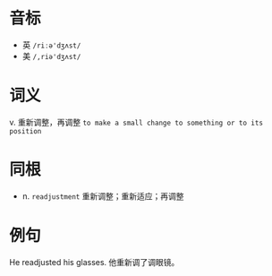 # 音标

- 英 `/riːə'dʒʌst/`
- 美 `/,riə'dʒʌst/`

# 词义

v. 重新调整，再调整
`to make a small change to something or to its position`

# 同根

- n. `readjustment` 重新调整；重新适应；再调整

# 例句

He readjusted his glasses.
他重新调了调眼镜。



